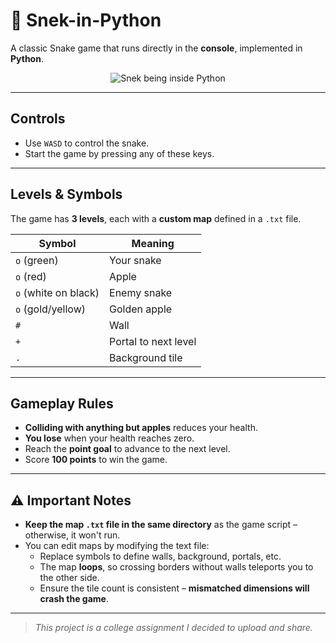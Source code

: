 # 🐍 Snek-in-Python

A classic Snake game that runs directly in the **console**, implemented in **Python**.

<p align="center">
  <img src="https://github.com/user-attachments/assets/7cdbbc81-0d2e-4842-b949-81594ce2cab7" alt="Snek being inside Python" />
</p>

---

## Controls
- Use `WASD` to control the snake.
- Start the game by pressing any of these keys.

---

## Levels & Symbols
The game has **3 levels**, each with a **custom map** defined in a `.txt` file.

| Symbol | Meaning                        |
|--------|--------------------------------|
| `o` (green)            | Your snake   |
| `o` (red)              | Apple        |
| `o` (white on black)   | Enemy snake  |
| `o` (gold/yellow)      | Golden apple |
| `#`                    | Wall         |
| `+`                    | Portal to next level |
| `.`                    | Background tile |

---

## Gameplay Rules
- **Colliding with anything but apples** reduces your health.
- **You lose** when your health reaches zero.
- Reach the **point goal** to advance to the next level.
- Score **100 points** to win the game.

---

## ⚠️ Important Notes
- **Keep the map `.txt` file in the same directory** as the game script – otherwise, it won't run.
- You can edit maps by modifying the text file:
  - Replace symbols to define walls, background, portals, etc.
  - The map **loops**, so crossing borders without walls teleports you to the other side.
  - Ensure the tile count is consistent – **mismatched dimensions will crash the game**.

---

> *This project is a college assignment I decided to upload and share.*
